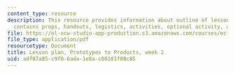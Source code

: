 ```yaml
---
content_type: resource
description: This resource provides information about outline of lesson plan which
  contains props, handouts, logistics, activities, optional activity, and homework.
file: https://ol-ocw-studio-app-production.s3.amazonaws.com/courses/ec-s06-prototypes-to-products-fall-2005/adf07a85c9f06ada1e8ac00101f08c85_MITEC_S06F05_lp2_1.pdf
file_type: application/pdf
resourcetype: Document
title: Lesson plan, Prototypes to Products, week 2
uid: adf07a85-c9f0-6ada-1e8a-c00101f08c85
---
```

